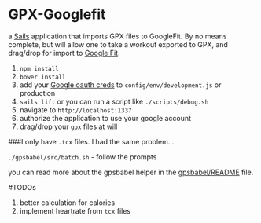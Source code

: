 # GPX-Googlefit 

a [Sails](http://sailsjs.org) application that imports GPX files to GoogleFit. By no means complete, but will allow one to take a workout exported to GPX, and drag/drop for import to [Google Fit](https://fit.google.com/).

1. `npm install`
2. `bower install`
3. add your [Google oauth creds](https://console.developers.google.com) to `config/env/development.js` or production
3. `sails lift` or you can run a script like `./scripts/debug.sh`
4. navigate to `http://localhost:1337`
5. authorize the application to use your google account
5. drag/drop your `gpx` files at will


###I only have `.tcx` files.
I had the same problem...

`./gpsbabel/src/batch.sh` - follow the prompts

you can read more about the gpsbabel helper in the [gpsbabel/README](./gpsbabel/README.md) file.

#TODOs
1. better calculation for calories
2. implement heartrate from `tcx` files
